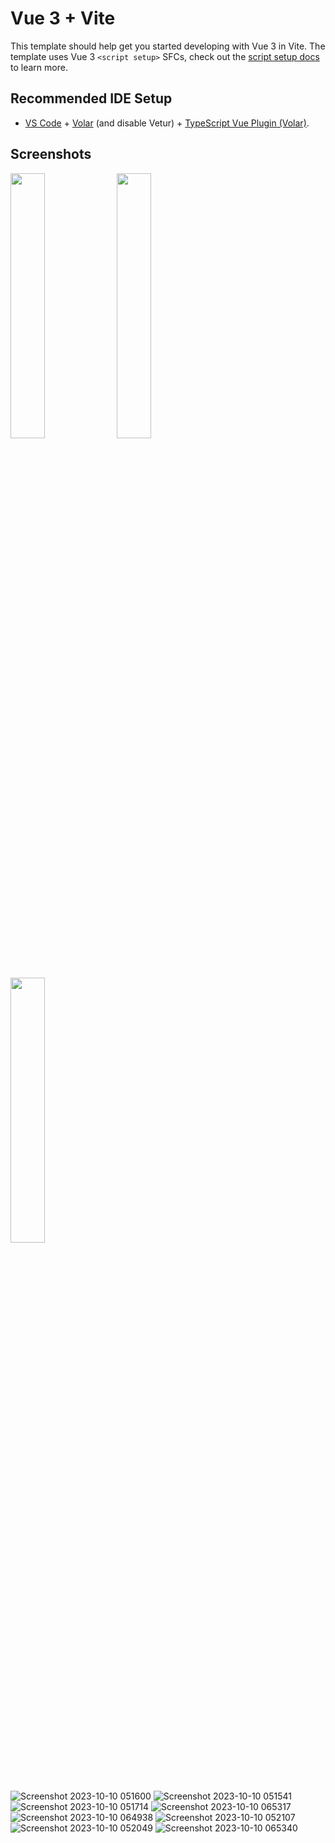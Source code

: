 # Vue 3 + Vite

This template should help get you started developing with Vue 3 in Vite. The template uses Vue 3 `<script setup>` SFCs, check out the [script setup docs](https://v3.vuejs.org/api/sfc-script-setup.html#sfc-script-setup) to learn more.

## Recommended IDE Setup

- [VS Code](https://code.visualstudio.com/) + [Volar](https://marketplace.visualstudio.com/items?itemName=Vue.volar) (and disable Vetur) + [TypeScript Vue Plugin (Volar)](https://marketplace.visualstudio.com/items?itemName=Vue.vscode-typescript-vue-plugin).


## Screenshots


<p float="left">
  <img src="https://github.com/Tur-1/August/assets/63422322/c1e7c351-c20d-46b4-97a2-bf2d3d16c046" width="33%" />
  <img src="https://github.com/Tur-1/August/assets/63422322/6fa57707-4e7a-48da-9382-293af73c8313" width="33%" />
  <img src="https://github.com/Tur-1/August/assets/63422322/79b4bf35-fdaf-4b66-82ec-1319f712a268" width="33%" />
</p> 

![Screenshot 2023-10-10 051600]()
![Screenshot 2023-10-10 051541](https://github.com/Tur-1/August/assets/63422322/e36b2adf-4f6e-4677-bfa3-e0d11de1adbf)
![Screenshot 2023-10-10 051714](https://github.com/Tur-1/August/assets/63422322/7bd606aa-e9e4-4d6b-96ce-4a8b7abfe831)
![Screenshot 2023-10-10 065317](https://github.com/Tur-1/August/assets/63422322/6d8da8b8-8684-41e5-8793-001b03fbe5e4)
![Screenshot 2023-10-10 064938](https://github.com/Tur-1/August/assets/63422322/dd62ebd2-df54-4d82-a489-26c9b9298f6a)
![Screenshot 2023-10-10 052107](https://github.com/Tur-1/August/assets/63422322/29c89fd1-8644-43cb-9b37-d8c04b13d9ef)
![Screenshot 2023-10-10 052049](https://github.com/Tur-1/August/assets/63422322/b18aa1a9-8fac-4c89-8e77-b18ce26fcd74)
![Screenshot 2023-10-10 065340](https://github.com/Tur-1/August/assets/63422322/c6c1362f-458a-4fa8-8bf6-a3a59e325678)
